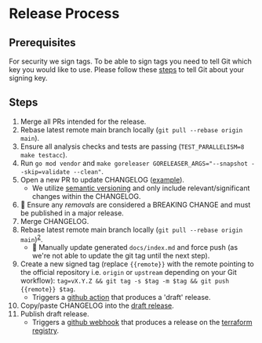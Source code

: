 # Release Process

## Prerequisites

For security we sign tags. To be able to sign tags you need to tell Git which key you would like to use. Please follow these
[steps](https://docs.github.com/en/authentication/managing-commit-signature-verification/telling-git-about-your-signing-key) to
tell Git about your signing key.

## Steps

1. Merge all PRs intended for the release.
1. Rebase latest remote main branch locally (`git pull --rebase origin main`).
1. Ensure all analysis checks and tests are passing (`TEST_PARALLELISM=8 make testacc`).
1. Run `go mod vendor` and `make goreleaser GORELEASER_ARGS="--snapshot --skip=validate --clean"`.
1. Open a new PR to update CHANGELOG ([example](https://github.com/fastly/terraform-provider-fastly/pull/498/files)).
    - We utilize [semantic versioning](https://semver.org/) and only include relevant/significant changes within the CHANGELOG.
1. 🚨 Ensure any _removals_ are considered a BREAKING CHANGE and must be published in a major release.
1. Merge CHANGELOG.
1. Rebase latest remote main branch locally (`git pull --rebase origin main`)<sup>[2](#note2)</sup>.
    - 🚨 Manually update generated `docs/index.md` and force push (as we're not able to update the git tag until the next step).
1. Create a new signed tag (replace `{{remote}}` with the remote pointing to the official repository i.e. `origin` or `upstream` depending on your Git workflow): `tag=vX.Y.Z && git tag -s $tag -m $tag && git push {{remote}} $tag`.
    - Triggers a [github action](https://github.com/fastly/terraform-provider-fastly/blob/main/.github/workflows/release.yml) that produces a 'draft' release.
1. Copy/paste CHANGELOG into the [draft release](https://github.com/fastly/terraform-provider-fastly/releases).
1. Publish draft release.
    - Triggers a [github webhook](https://github.com/fastly/terraform-provider-fastly/settings/hooks) that produces a release on the [terraform registry](https://registry.terraform.io/providers/fastly/fastly/latest).
